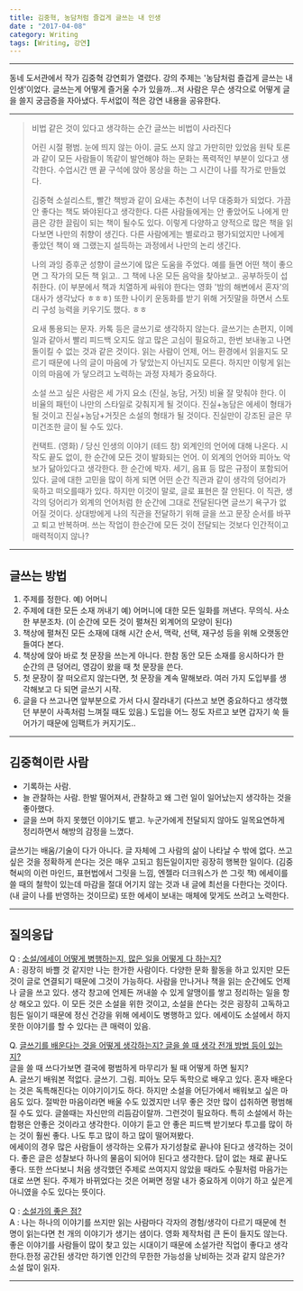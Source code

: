 ```yaml
---
title: 김중혁, 농담처럼 즐겁게 글쓰는 내 인생 
date : "2017-04-08"
category: Writing
tags: [Writing, 강연]
---
```


***

동네 도서관에서 작가 김중혁 강연회가 열렸다. 강의 주제는 '농담처럼 즐겁게 글쓰는 내 인생'이었다. 글쓰는게 어떻게 즐거울 수가 있을까...저 사람은 무슨 생각으로 어떻게 글을 쓸지 궁금증을 자아냈다. 두서없이 적은 강연 내용을 공유한다.

----------
 
> 비법 같은 것이 있다고 생각하는 순간 글쓰는 비법이 사라진다 
>
> 어린 시절
> 평범. 눈에 띄지 않는 아이. 글도 쓰지 않고 가만히만 있었음 
> 원탁 토론과 같이 모든 사람들이 똑같이 발언해야 하는 문화는 폭력적인 부분이 있다고 생각한다. 수업시간 맨 끝 구석에 앉아 몽상을 하는 그 시간이 나를 작가로 만들었다.
>
> 김중혁 소설리스트, 빨간 책방과 같이 요새는 추천이 너무 대중화가 되었다.
> 가끔 안 좋다는 책도 봐야된다고 생각한다. 다른 사람들에게는 안 좋았어도 나에게 만큼은 강한 끌림이 되는 책이 될수도 있다. 이렇게 다양하고 양적으로 많은 책을 읽다보면 나만의 취향이 생긴다. 다른 사람에게는 별로라고 평가되었지만 나에게 좋았던 책이 왜 그랬는지 설득하는 과정에서 나만의 논리 생긴다.
> 
> 나의 과잉 증후군 성향이 글쓰기에 많은 도움을 주었다. 예를 들면 어떤 책이 좋으면 그 작가의 모든 책 읽고.. 그 책에 나온 모든 음악을 찾아보고.. 공부하듯이 섭취한다. (이 부분에서 책과 치열하게 싸워야 한다는 영화 '밤의 해변에서 혼자'의 대사가 생각났다 ㅎㅎㅎ)
> 또한 나이키 운동화를 받기 위해 거짓말을 하면서 스토리 구성 능력을 키우기도 했다. ㅎㅎ
> 
> 요새 통용되는 문자. 카톡 등은 글쓰기로 생각하지 않는다. 글쓰기는 손편지, 이메일과 같아서 빨리 피드백 오지도 않고 많은 고심이 필요하고, 한번 보내놓고 나면 돌이킬 수 없는 것과 같은 것이다. 읽는 사람이 언제, 어느 환경에서 읽을지도 모르기 때문에 나의 글이 마음에 가 닿았는지 아닌지도 모른다. 하지만 이렇게 읽는 이의 마음에 가 닿으려고 노력하는 과정 자체가 중요하다.
> 
> 소설 쓰고 싶은 사람은 세 가지 요소 (진실, 농담, 거짓) 비율 잘 맞춰야 한다. 이 비율의 패턴이 나만의 스타일로 갖춰지게 될 것이다. 진실+농담은 에세이 형태가 될 것이고 진실+농담+거짓은 소설의 형태가 될 것이다. 진실만이 강조된 글은 무미건조한 글이 될 수도 있다. 
> 
> 컨택트. (영화) / 당신 인생의 이야기 (테드 창) 
> 외계인의 언어에 대해 나온다. 시작도 끝도 없이, 한 순간에 모든 것이 발화되는 언어.
> 이 외계의 언어와 피아노 악보가 닮아있다고 생각한다. 한 순간에 박자. 세기, 음표 등 많은 규정이 포함되어 있다.
> 글에 대한 고민을 많이 하게 되면 어떤 순간 직관과 같이 생각의 덩어리가 욱하고 떠오를때가 있다. 하지만 이것이 말로, 글로 표현은 잘 안된다. 이 직관, 생각의 덩어리가 외계의 언어처럼 한 순간에 그대로 전달된다면 글쓰기 욕구가 없어질 것이다. 상대방에게 나의 직관을 전달하기 위해 글을 쓰고 문장 순서를 바꾸고 퇴고 반복하며. 쓰는 작업이 한순간에 모든 것이 전달되는 것보다 인간적이고 매력적이지 않나?

***
## **글쓰는 방법**  
1. 주제를 정한다. 예) 어머니  
2. 주제에 대한 모든 소재 꺼내기 예) 어머니에 대한 모든 일화를 꺼낸다. 무의식. 사소한 부분조차. (이 순간에 모든 것이 펼쳐진 외계어의 모양이 된다)  
3. 책상에 펼쳐진 모든 소재에 대해 시간 순서, 맥락, 선택, 재구성 등을 위해 오랫동안 들여다 본다.  
4. 책상에 앉아 바로 첫 문장을 쓰는게 아니다. 한참 동안 모든 소재를 응시하다가 한 순간의 큰 덩어리, 영감이 왔을 때 첫 문장을 쓴다.  
5. 첫 문장이 잘 떠오르지 않는다면, 첫 문장을 계속 말해보라. 여러 가지 도입부를 생각해보고 다 되면 글쓰기 시작.   
6. 글을 다 쓰고나면 앞부분으로 가서 다시 잘라내기 (다쓰고 보면 중요하다고 생각했던 부분이 사족처럼 느껴질 때도 있음.) 도입을 어느 정도 자르고 보면 갑자기 쑥 들어가기 때문에 임팩트가 커지기도..  

***  
## **김중혁이란 사람**   
- 기록하는 사람.   
- 늘 관찰하는 사람. 한발 떨어져서, 관찰하고 왜 그런 일이 일어났는지 생각하는 것을 좋아했다.  
- 글을 쓰며 하지 못했던 이야기도 뱉고. 누군가에게 전달되지 않아도 일목요연하게 정리하면서 해방의 감정을 느꼈다.  

글쓰기는 배움/기술이 다가 아니다. 글 자체에 그 사람의 삶이 나타날 수 밖에 없다.
쓰고 싶은 것을 정확하게 쓴다는 것은 매우 고되고 힘든일이지만 굉장히 행복한 일이다. (김중혁씨의 이런 마인드, 표현법에서 그릿을 느낌, 엔젤라 더크워스가 쓴 그릿 책) 에세이를 쓸 때의 철학이 있는데 마감을 절대 어기지 않는 것과 내 글에 최선을 다한다는 것이다. (내 글이 나를 반영하는 것이므로) 또한 에세이 보내는 매체에 맞게도 쓰려고 노력한다. 

***  
## **질의응답**  
Q : <U>소설/에세이 어떻게 병행하는지, 많은 일을 어떻게 다 하는지?</U>    
A : 굉장히 바쁠 것 같지만 나는 한가한 사람이다. 다양한 문화 활동을 하고 있지만 모든 것이 글로 연결되기 때문에 그것이 가능하다. 사람을 만나거나 책을 읽는 순간에도 언제나 글을 쓰고 있다.
생각 창고에 언제든 꺼내쓸 수 있게 알맹이를 쌓고 정리하는 일을 항상 해오고 있다. 이 모든 것은 소설을 위한 것이고, 소설을 쓴다는 것은 굉장히 고독하고 힘든 일이기 때문에 정신 건강을 위해 에세이도 병행하고 있다. 에세이도 소설에서 하지 못한 이야기를 할 수 있다는 큰 매력이 있음.

Q. <U>글쓰기를 배운다는 것을 어떻게 생각하는지? 글을 쓸 때 생각 전개 방법 등이 있는지?</U>  
   글을 쓸 때 쓰다가보면 결국에 평범하게 마무리가 될 때 어떻게 하면 될지?  
A. 글쓰기 배워본 적없다. 글쓰기. 그림. 피아노 모두 독학으로 배우고 있다. 혼자 배운다는 것은 독특해진다는 이야기이기도 하다. 하지만 소설을 어딘가에서 배워보고 싶은 마음도 있다. 절박한 마음이라면 배울 수도 있겠지만 너무 좋은 것만 많이 섭취하면 평범해질 수도 있다. 글쓸때는 자신만의 리듬감이랄까. 그런것이 필요하다. 특히 소설에서 하는 합평은 안좋은 것이라고 생각한다. 이야기 듣고 안 좋은 피드백 받기보다 투고를 많이 하는 것이 훨씬 좋다. 나도 투고 많이 하고 많이 떨어져봤다.  
에세이의 경우 많은 사람들이 생각하는 오류가 자기성찰로 끝나야 된다고 생각하는 것이다. 좋은 글은 성찰보다 하나의 물음이 되어야 된다고 생각한다. 답이 없는 채로 끝나도 좋다. 또한 쓰다보니 처음 생각했던 주제로 쓰여지지 않았을 때라도 수필처럼 마음가는 대로 쓰면 된다. 주제가 바뀌었다는 것은 어쩌면 정말 내가 중요하게 이야기 하고 싶은게 아니였을 수도 있다는 뜻이다.  

Q : <U>소설가의 좋은 점?</U>  
A : 나는 하나의 이야기를 쓰지만 읽는 사람마다 각자의 경험/생각이 다르기 때문에 천 명이 읽는다면 천 개의 이야기가 생기는 샘이다. 영화 제작처럼 큰 돈이 들지도 않는다. 좋은 이야기를 사람들이 많이 찾고 있는 시대이기 때문에 소설가란 직업이 좋다고 생각한다.한정 공간된 생각만 하기엔 인간의 무한한 가능성을 낭비하는 것과 같지 않은가? 소설 많이 읽자.

***  
